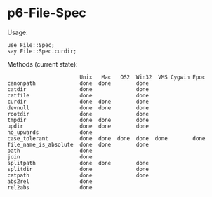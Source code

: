 p6-File-Spec
============

Usage:

	use File::Spec;
	say File::Spec.curdir;

Methods (current state):

	                       Unix   Mac   OS2  Win32  VMS Cygwin Epoc
	canonpath              done  done        done                  
	catdir                 done              done      
	catfile                done              done      
	curdir                 done  done        done      
	devnull                done  done        done      
	rootdir                done              done      
	tmpdir                 done  done        done      
	updir                  done  done        done      
	no_upwards             done                        
	case_tolerant          done  done  done  done  done        done
	file_name_is_absolute  done  done        done                  
	path                   done                                    
	join                   done                                    
	splitpath              done  done        done                  
	splitdir               done              done                  
	catpath                done              done                  
	abs2rel                done                                    
	rel2abs                done                                    